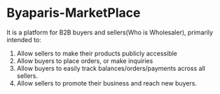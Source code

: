 # Byaparis-MarketPlace

It is a platform for B2B buyers and sellers(Who is Wholesaler), primarily intended to:

1. Allow sellers to make their products publicly accessible
1. Allow buyers to place orders, or make inquiries
1. Allow buyers to easily track balances/orders/payments across all sellers.
1. Allow sellers to promote their business and reach new buyers.
